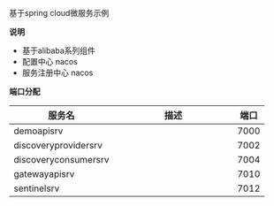 基于spring cloud微服务示例

**说明**

* 基于alibaba系列组件
* 配置中心 nacos
* 服务注册中心 nacos

**端口分配**

| 服务名                  | <div style="min-width:200px">描述</div> | 端口   |
|----------------------|---------------------------------------|------|
| demoapisrv           |                                       | 7000 |
| discoveryprovidersrv |                                       | 7002 |
| discoveryconsumersrv |                                       | 7004 |
| gatewayapisrv        |                                       | 7010 |
| sentinelsrv          |                                       | 7012 |